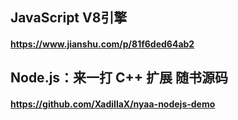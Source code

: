 ## JavaScript V8引擎
#### https://www.jianshu.com/p/81f6ded64ab2

## Node.js：来一打 C++ 扩展 随书源码
#### https://github.com/XadillaX/nyaa-nodejs-demo
